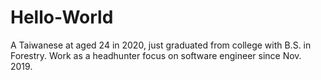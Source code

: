 # Hello-World

A Taiwanese at aged 24 in 2020, just graduated from college with B.S. in Forestry.
Work as a headhunter focus on software engineer since Nov. 2019.
